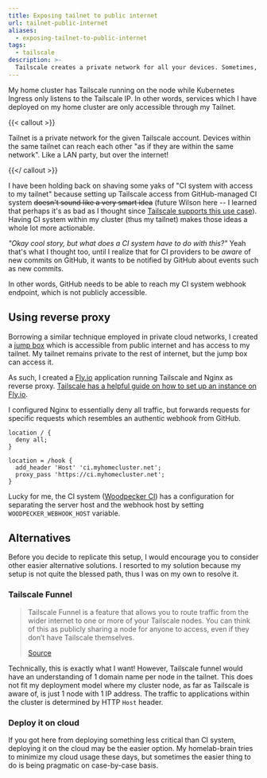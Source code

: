 ```yaml
---
title: Exposing tailnet to public internet
url: tailnet-public-internet
aliases:
  - exposing-tailnet-to-public-internet
tags:
  - tailscale
description: >-
  Tailscale creates a private network for all your devices. Sometimes, you may want to selectively expose some endpoint on your private network to the public internet, like I do here. Alternative title: DIY Tailscale Funnel with Nginx.
---
```


My home cluster has Tailscale running on the node while Kubernetes Ingress only listens to the Tailscale IP. In other words, services which I have deployed on my home cluster are only accessible through my Tailnet.

{{< callout >}}

Tailnet is a private network for the given Tailscale account. Devices within the same tailnet can reach each other "as if they are within the same network". Like a LAN party, but over the internet!

{{</ callout >}}

I have been holding back on shaving some yaks of "CI system with access to my tailnet" because setting up Tailscale access from GitHub-managed CI system ~~doesn't sound like a very smart idea~~ (future Wilson here -- I learned that perhaps it's as bad as I thought since [Tailscale supports this use case](https://github.com/tailscale/github-action)). Having CI system within my cluster (thus my tailnet) makes those ideas a whole lot more actionable.

_"Okay cool story, but what does a CI system have to do with this?"_ Yeah that's what I thought too, until I realize that for CI providers to be _aware_ of new commits on GitHub, it wants to be notified by GitHub about events such as new commits.

In other words, GitHub needs to be able to reach my CI system webhook endpoint, which is not publicly accessible.

## Using reverse proxy

Borrowing a similar technique employed in private cloud networks, I created a [jump box](https://en.wikipedia.org/wiki/Jump_server) which is accessible from public internet and has access to my tailnet. My tailnet remains private to the rest of internet, but the jump box can access it.

As such, I created a [Fly.io](https://fly.io) application running Tailscale and Nginx as reverse proxy. [Tailscale has a helpful guide on how to set up an instance on Fly.io](https://tailscale.com/kb/1132/flydotio/).

I configured Nginx to essentially deny all traffic, but forwards requests for specific requests which resembles an authentic webhook from GitHub.

```nginx
location / {
  deny all;
}

location = /hook {
  add_header 'Host' 'ci.myhomecluster.net';
  proxy_pass 'https://ci.myhomecluster.net';
}
```

Lucky for me, the CI system ([Woodpecker CI](https://woodpecker-ci.org)) has a configuration for separating the server host and the webhook host by setting `WOODPECKER_WEBHOOK_HOST` variable.

## Alternatives

Before you decide to replicate this setup, I would encourage you to consider other easier alternative solutions. I resorted to my solution because my setup is not quite the blessed path, thus I was on my own to resolve it.

### Tailscale Funnel

> Tailscale Funnel is a feature that allows you to route traffic from the wider internet to one or more of your Tailscale nodes. You can think of this as publicly sharing a node for anyone to access, even if they don’t have Tailscale themselves.
>
> [Source](https://tailscale.com/kb/1223/tailscale-funnel/)

Technically, this is exactly what I want! However, Tailscale funnel would have an understanding of 1 domain name per node in the tailnet. This does not fit my deployment model where my cluster node, as far as Tailscale is aware of, is just 1 node with 1 IP address. The traffic to applications within the cluster is determined by HTTP `Host` header.

### Deploy it on cloud

If you got here from deploying something less critical than CI system, deploying it on the cloud may be the easier option. My homelab-brain tries to minimize my cloud usage these days, but sometimes the easier thing to do is being pragmatic on case-by-case basis.
